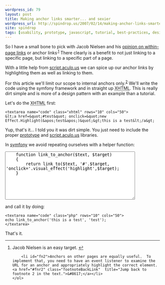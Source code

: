 ```yaml
---
wordpress_id: 79
layout: post
title: Making anchor links smarter... and sexier
wordpress_url: http://spindrop.us/2007/02/14/making-anchor-links-smarter-and-sexier/
site: spindrop
tags: [usability, prototype, javascript, tutorial, best-practices, design-pattern]
---
```

[1]: #fn1
[2]: #fn2
[script.aculo.us]: http://script.aculo.us/
[prototype]: http://prototypejs.org/
[symfony]: http://symfony-project.com/

So I have a small bone to pick with Jacob Nielsen and his [opinion on within-page links](http://www.useit.com/alertbox/within_page_links.html) or anchor links<sup id="fnr1">.[1][]</sup>  There clearly is a benefit to not just linking to a specific page, but linking to a specific part of a page.

With a little help from [script.aculo.us][] we can spice up our anchor links by highlighting them as well as linking to them.

For this article we'll limit our scope to internal anchors only.<sup>[2][]</sup>  We'll write the code using the symfony framework and in straight up <acronym title="eXtended HypterText Markup Language">XHTML</acronym>.  This is really dirt simple and is more of a design pattern with an example than a tutorial.

Let's do the <acronym title="eXtended HypterText Markup Language">XHTML</acronym> first:

<div>
	
	<textarea name="code" class="xhtml" rows="10" cols="50">
	&lt;a href=&quot;#test&quot; onclick=&quot;new Effect.Highlight(&apos;test&apos;)&quot;&gt;this is a test&lt;/a&gt;
</textarea>

</div>

Yup, that's it... I told you it was dirt simple.  You just need to include the proper [prototype][] and [script.aculo.us][] libraries.

In [symfony][] we avoid repeating ourselves with a helper function:

<div>
	
<textarea name="code" class="php" rows="10" cols="50">
	function link_to_anchor($text, $target)
	{
		return link_to($text, '#'.$target, 'onclick='.visual_effect('highlight',$target);
	}
</textarea>

</div>

and call it by doing:

<div>
	
	<textarea name="code" class="php" rows="10" cols="50">
	echo link_to_anchor('this is a test', 'test');
	</textarea>

</div>

That's it.


<div class="footnotes">
	<hr/>
	<ol>
		<li id="fn1">Jacob Nielsen is an easy target. <a href="#fnr1" class="footnoteBackLink"  title="Jump back to footnote 1 in the text.">&#8617;</a></li>
		
		<li id="fn2">Anchors on other pages are equally useful.  To implement that, you need to have an event listener to examine the URL for an anchor and appropriately highlight the correct element. <a href="#fnr2" class="footnoteBackLink"  title="Jump back to footnote 2 in the text.">&#8617;</a></li>
	</ol>
</div>
